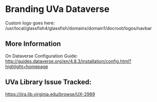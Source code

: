 # Branding UVa Dataverse

Custom logo goes here: /usr/local/glassfish4/glassfish/domains/domain1/docroot/logos/navbar

## More Information
On Dataverse Configuration Guide: http://guides.dataverse.org/en/4.8.3/installation/config.html?highlight=homepage

## UVa Library Issue Tracked:
https://jira.lib.virginia.edu/browse/UX-2989
